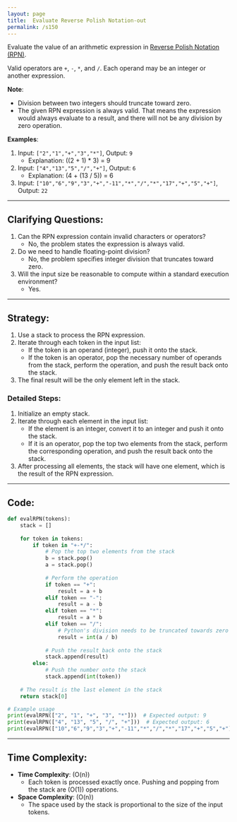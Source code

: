 ```yaml
---
layout: page
title:  Evaluate Reverse Polish Notation-out
permalink: /s150
---
```

Evaluate the value of an arithmetic expression in [Reverse Polish Notation (RPN)](https://en.wikipedia.org/wiki/Reverse_Polish_notation).

Valid operators are `+`, `-`, `*`, and `/`. Each operand may be an integer or another expression.

**Note**:
- Division between two integers should truncate toward zero.
- The given RPN expression is always valid. That means the expression would always evaluate to a result, and there will not be any division by zero operation.

**Examples**:
1. Input: `["2","1","+","3","*"]`, Output: `9`
   - Explanation: ((2 + 1) * 3) = 9
2. Input: `["4","13","5","/","+"]`, Output: `6`
   - Explanation: (4 + (13 / 5)) = 6
3. Input: `["10","6","9","3","+","-11","*","/","*","17","+","5","+"]`, Output: `22`

---

## Clarifying Questions:
1. Can the RPN expression contain invalid characters or operators?
   - No, the problem states the expression is always valid.
2. Do we need to handle floating-point division?
   - No, the problem specifies integer division that truncates toward zero.
3. Will the input size be reasonable to compute within a standard execution environment?
   - Yes.

---

## Strategy:
1. Use a stack to process the RPN expression.
2. Iterate through each token in the input list:
   - If the token is an operand (integer), push it onto the stack.
   - If the token is an operator, pop the necessary number of operands from the stack, perform the operation, and push the result back onto the stack.
3. The final result will be the only element left in the stack.

### Detailed Steps:
1. Initialize an empty stack.
2. Iterate through each element in the input list:
   - If the element is an integer, convert it to an integer and push it onto the stack.
   - If it is an operator, pop the top two elements from the stack, perform the corresponding operation, and push the result back onto the stack.
3. After processing all elements, the stack will have one element, which is the result of the RPN expression.

---

## Code:

```python
def evalRPN(tokens):
    stack = []
    
    for token in tokens:
        if token in "+-*/":
            # Pop the top two elements from the stack
            b = stack.pop()
            a = stack.pop()
            
            # Perform the operation
            if token == "+":
                result = a + b
            elif token == "-":
                result = a - b
            elif token == "*":
                result = a * b
            elif token == "/":
                # Python's division needs to be truncated towards zero
                result = int(a / b)
            
            # Push the result back onto the stack
            stack.append(result)
        else:
            # Push the number onto the stack
            stack.append(int(token))
    
    # The result is the last element in the stack
    return stack[0]

# Example usage
print(evalRPN(["2", "1", "+", "3", "*"]))  # Expected output: 9
print(evalRPN(["4", "13", "5", "/", "+"]))  # Expected output: 6
print(evalRPN(["10","6","9","3","+","-11","*","/","*","17","+","5","+"]))  # Expected output: 22
```

---

## Time Complexity:
- **Time Complexity**: \(O(n)\)
  - Each token is processed exactly once. Pushing and popping from the stack are \(O(1)\) operations.
- **Space Complexity**: \(O(n)\)
  - The space used by the stack is proportional to the size of the input tokens.